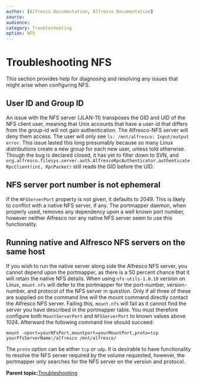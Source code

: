 ```yaml
---
author: [Alfresco Documentation, Alfresco Documentation]
source: 
audience: 
category: Troubleshooting
option: NFS
---
```


# Troubleshooting NFS

This section provides help for diagnosing and resolving any issues that might arise when configuring NFS.

## User ID and Group ID

An issue with the NFS server \(JLAN-11\) transposes the GID and UID of the NFS client user, meaning that Unix accounts that have a user-id that differs from the group-id will not gain authentication. The Alfresco-NFS server will deny them access. The user will only see `ls: /mnt/alfresco: Input/output error`. This issue lasted this long presumably because so many Linux distributions create a new group for each new user, unless told otherwise. Though the bug is declared closed, it has yet to filter down to SVN, and `org.alfresco.filesys.server.auth.AlfrescoRpcAuthenticator.authenticateRpcClient(int, RpcPacket)` still reads the GID before the UID.

## NFS server port number is not ephemeral

If the `NFSServerPort` property is not given, it defaults to 2049. This is likely to conflict with a native NFS server, if any. The portmapper daemon, when properly used, removes any dependency upon a well known port number, however neither Alfresco nor any native NFS server seem to use this functionality.

## Running native and Alfresco NFS servers on the same host

If you wish to run the native server along side the Alfresco NFS server, you cannot depend upon the portmapper, as there is a 50 percent chance that it will retain the native NFS details. When using `nfs-utils-1.0.10` version on Linux, `mount.nfs` will defer to the portmapper for the port-number, version-number, and protocol of the NFS server in question. Only if all three of these are supplied on the command line will the mount command directly contact the Alfresco NFS server. Failing this, `mount.nfs` will fail as it cannot find the server you have described in the portmapper table. You must therefore configure both `MountServerPort` and `NFSServerPort` to known values above 1024. Afterward the following command line should succeed:

```
mount -oport=yourNfsPort,mountport=yourMountPort,proto=tcp yourFfsServerName:/alfresco /mnt/alfresco/
```

The `proto` option can be either `tcp` or `udp`. It is desirable to have functionality to resolve the NFS server required by the volume requested, however, the portmapper only searches for the NFS server on the version and protocol.

**Parent topic:**[Troubleshooting](../concepts/ch-troubleshoot.md)

